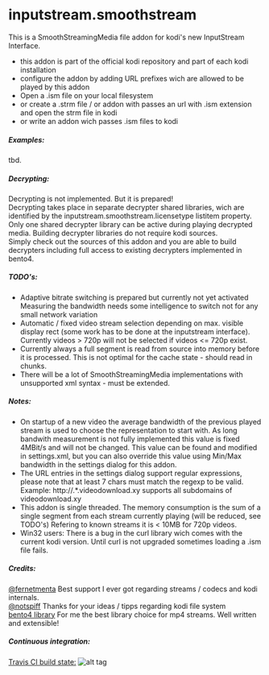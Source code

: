 # inputstream.smoothstream

This is a SmoothStreamingMedia file addon for kodi's new InputStream Interface.

- this addon is part of the official kodi repository and part of each kodi installation
- configure the addon by adding URL prefixes wich are allowed to be played by this addon
- Open a .ism file on your local filesystem
- or create a .strm file / or addon with passes an url with .ism extension and open the strm file in kodi
- or write an addon wich passes .ism files to kodi

##### Examples:
tbd.

##### Decrypting:
Decrypting is not implemented. But it is prepared!  
Decrypting takes place in separate decrypter shared libraries, wich are identified by the inputstream.smoothstream.licensetype listitem property.  
Only one shared decrypter library can be active during playing decrypted media. Building decrypter libraries do not require kodi sources.  
Simply check out the sources of this addon and you are able to build decrypters including full access to existing decrypters implemented in bento4.

##### TODO's:
- Adaptive bitrate switching is prepared but currently not yet activated  
Measuring the bandwidth needs some intelligence to switch not for any small network variation
- Automatic / fixed video stream selection depending on max. visible display rect (some work has to be done at the inputstream interface). Currently videos > 720p will not be selected if videos <= 720p exist.
- Currently always a full segment is read from source into memory before it is processed. This is not optimal for the cache state - should read in chunks.
- There will be a lot of SmoothStreamingMedia implementations with unsupported xml syntax - must be extended. 

##### Notes:
- On startup of a new video the average bandwidth of the previous played stream is used to choose the representation to start with. As long bandwith measurement is not fully implemented this value is fixed 4MBit/s and will not be changed.  This value can be found and modified in settings.xml, but you can also override this value using Min/Max bandwidth in the settings dialog for this addon.
- The URL entries in the settings dialog support regular expressions, please note that at least 7 chars must match the regexp to be valid. Example: http://.*.videodownload.xy supports all subdomains of videodownload.xy
- This addon is single threaded. The memory consumption is the sum of a single segment from each stream currently playing (will be reduced, see TODO's) Refering to known streams it is < 10MB for 720p videos.
- Win32 users: There is a bug in the curl library wich comes with the current kodi version. Until curl is not upgraded sometimes loading a .ism file fails.

##### Credits:
[@fernetmenta](github.com/fernetmenta) Best support I ever got regarding streams / codecs and kodi internals.  
[@notspiff](https://github.com/notspiff) Thanks for your ideas / tipps regarding kodi file system  
[bento4 library](https://www.bento4.com/) For me the best library choice for mp4 streams. Well written and extensible!

##### Continuous integration:
[Travis CI build state:](https://travis-ci.org/mapfau) ![alt tag](https://travis-ci.org/mapfau/inputstream.smoothstream.svg?branch=master)  
